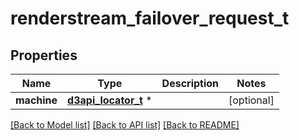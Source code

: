 # renderstream_failover_request_t

## Properties
Name | Type | Description | Notes
------------ | ------------- | ------------- | -------------
**machine** | [**d3api_locator_t**](d3api_locator.md) \* |  | [optional] 

[[Back to Model list]](../README.md#documentation-for-models) [[Back to API list]](../README.md#documentation-for-api-endpoints) [[Back to README]](../README.md)


